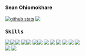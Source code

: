 ### Sean Ohiomokhare 


<a href="#"><img align="center" src="https://github-readme-stats.vercel.app/api?username=sean610&show_icons=true&include_all_commits=true&theme=aura&hide_border=false" alt="github stats"/></a>   <a href="#"><img align="center" src="https://github-readme-stats.vercel.app/api/top-langs/?username=sean610&layout=compact&theme=aura&hide_border=false" /></a> 

### <samp>Skills </samp> 
<img src="https://img.shields.io/badge/html5%20-%23E34F26.svg?&style=for-the-badge&logo=html5&logoColor=white"/><img src="https://img.shields.io/badge/css3%20-%231572B6.svg?&style=for-the-badge&logo=css3&logoColor=white"/><img src="https://img.shields.io/badge/bootstrap%20-%23563D7C.svg?&style=for-the-badge&logo=bootstrap&logoColor=white"/> <img src="https://img.shields.io/badge/javascript%20-%23323330.svg?&style=for-the-badge&logo=javascript&logoColor=%23F7DF1E"/><img src="https://img.shields.io/badge/ReactJs%20-%231572B6.svg?&style=for-the-badge&logo=react&logoColor=white"/> <img src="https://img.shields.io/badge/python%20-%2314354C.svg?&style=for-the-badge&logo=python&logoColor=white"/><img src="https://img.shields.io/badge/django%20-%23092E20.svg?&style=for-the-badge&logo=django&logoColor=white"/> <img src="https://img.shields.io/badge/git%20-%23F05033.svg?&style=for-the-badge&logo=git&logoColor=white"/> <img src="https://img.shields.io/badge/heroku%20-%23430098.svg?&style=for-the-badge&logo=heroku&logoColor=white"/> <img src ="https://img.shields.io/badge/sqlite-%2307405e.svg?&style=for-the-badge&logo=sqlite&logoColor=white"/> <img src ="https://img.shields.io/badge/mysql-%2307407e.svg?&style=for-the-badge&logo=mysql&logoColor=white"/> <img src ="https://img.shields.io/badge/graphql-%A0202F0.svg?&style=for-the-badge&logo=graphql&logoColor=white"/> <img src ="https://img.shields.io/badge/djangorestframework--%23092E25.svg?&style=for-the-badge&logo=graphql&logoColor=white"/> 
<br>
<img src ="https://img.shields.io/badge/opencv-%233152C7.svg?&style=for-the-badge&logo=opencv&logoColor=white"/> <img src ="https://img.shields.io/badge/tensorflow-%2314355D.svg?&style=for-the-badge&logo=tensorflow&logoColor=white"/>
